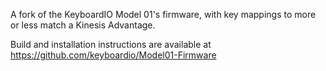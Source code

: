 A fork of the KeyboardIO Model 01's firmware, with key mappings to more or less match a Kinesis Advantage.

Build and installation instructions are available at https://github.com/keyboardio/Model01-Firmware
